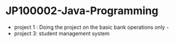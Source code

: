 # JP100002-Java-Programming
- project 1 : Doing the project on the basic bank operations only -
-  project 3: student management system 
